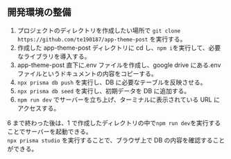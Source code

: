 ## 開発環境の整備

1. プロジェクトのディレクトリを作成したい場所で `git clone https://github.com/te190187/app-theme-post` を実行する。
1. 作成した app-theme-post ディレクトリに cd し、`npm i`を実行して、必要なライブラリを導入する。
1. app-theme-post 直下に.env ファイルを作成し、google drive にある.env ファイルというドキュメントの内容をコピーする。
1. `npx prisma db push` を実行し、DB に必要なテーブルを反映させる。
1. `npx prisma db seed` を実行し、初期データを DB に追加する。
1. `npm run dev` でサーバーを立ち上げ、ターミナルに表示されている URL にアクセスする。

6 まで終わった後は、1 で作成したディレクトリの中で`npm run dev`を実行することでサーバーを起動できる。  
`npx prisma studio` を実行することで、ブラウザ上で DB の内容を確認することができる。
